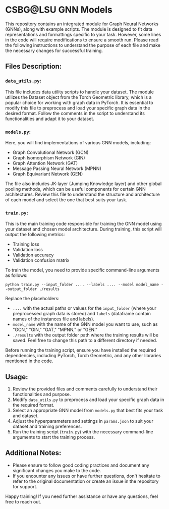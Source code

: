 # CSBG@LSU GNN Models

This repository contains an integrated module for Graph Neural Networks (GNNs), along with example scripts. The module is designed to fit data representations and formattings specific to your task. However, some lines in the code will require modifications to ensure a smooth run. Please read the following instructions to understand the purpose of each file and make the necessary changes for successful training.

## Files Description:

### `data_utils.py`:

This file includes data utility scripts to handle your dataset. The module utilizes the Dataset object from the Torch Geometric library, which is a popular choice for working with graph data in PyTorch. It is essential to modify this file to preprocess and load your specific graph data in the desired format. Follow the comments in the script to understand its functionalities and adapt it to your dataset.

### `models.py`:

Here, you will find implementations of various GNN models, including:
- Graph Convolutional Network (GCN)
- Graph Isomorphism Network (GIN)
- Graph Attention Network (GAT)
- Message Passing Neural Network (MPNN)
- Graph Equivariant Network (GEN)

The file also includes JK-layer (Jumping Knowledge layer) and other global pooling methods, which can be useful components for certain GNN architectures. Review this file to understand the structure and architecture of each model and select the one that best suits your task.

### `train.py`:

This is the main training code responsible for training the GNN model using your dataset and chosen model architecture. During training, this script will output the following metrics:
- Training loss
- Validation loss
- Validation accuracy
- Validation confusion matrix

To train the model, you need to provide specific command-line arguments as follows:

```
python train.py --input_folder .... --labels .... --model model_name --output_folder ./results
```

Replace the placeholders:
- `....` with the actual paths or values for the `input_folder` (where your preprocessed graph data is stored) and `labels` (dataframe contain names of the instances file and labels).
- `model_name` with the name of the GNN model you want to use, such as "GCN," "GIN," "GAT," "MPNN," or "GEN."
- `./results` with the output folder path where the training results will be saved. Feel free to change this path to a different directory if needed.

Before running the training script, ensure you have installed the required dependencies, including PyTorch, Torch Geometric, and any other libraries mentioned in the code.

## Usage:

1. Review the provided files and comments carefully to understand their functionalities and purpose.
2. Modify `data_utils.py` to preprocess and load your specific graph data in the required format.
3. Select an appropriate GNN model from `models.py` that best fits your task and dataset.
4. Adjust the hyperparameters and settings in `params.json` to suit your dataset and training preferences.
5. Run the training script (`train.py`) with the necessary command-line arguments to start the training process.

## Additional Notes:

- Please ensure to follow good coding practices and document any significant changes you make to the code.
- If you encounter any issues or have further questions, don't hesitate to refer to the original documentation or create an issue in the repository for support.

Happy training! If you need further assistance or have any questions, feel free to reach out.
